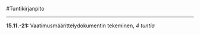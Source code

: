 
#Tuntikirjanpito
________________

**15.11.-21:**	Vaatimusmäärittelydokumentin tekeminen, *4 tuntia*
